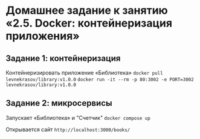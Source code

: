 # Домашнее задание к занятию «2.5. Docker: контейнеризация приложения»

## Задание 1: контейнеризация

Контейнеризировать приложение «Библиотека» 
`docker pull levnekrasov/library:v1.0.0`
`docker run -it --rm -p 80:3002 -e PORT=3002 levnekrasov/library:v1.0.0`

## Задание 2: микросервисы

Запускает «Библиотека» и "Счетчик" `docker compose up`

Открывается сайт `http://localhost:3000/books/`
 